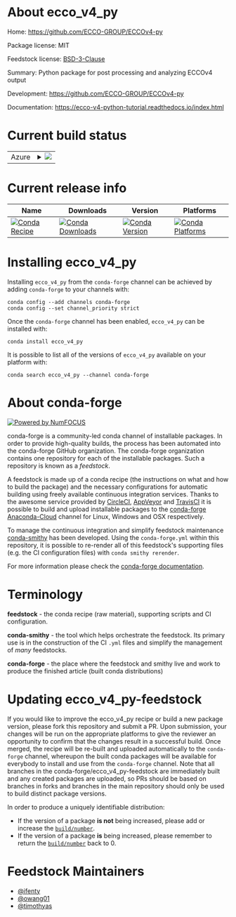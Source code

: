 About ecco_v4_py
================

Home: https://github.com/ECCO-GROUP/ECCOv4-py

Package license: MIT

Feedstock license: [BSD-3-Clause](https://github.com/conda-forge/ecco_v4_py-feedstock/blob/master/LICENSE.txt)

Summary: Python package for post processing and analyzing ECCOv4 output

Development: https://github.com/ECCO-GROUP/ECCOv4-py

Documentation: https://ecco-v4-python-tutorial.readthedocs.io/index.html

Current build status
====================


<table>
    
  <tr>
    <td>Azure</td>
    <td>
      <details>
        <summary>
          <a href="https://dev.azure.com/conda-forge/feedstock-builds/_build/latest?definitionId=9422&branchName=master">
            <img src="https://dev.azure.com/conda-forge/feedstock-builds/_apis/build/status/ecco_v4_py-feedstock?branchName=master">
          </a>
        </summary>
        <table>
          <thead><tr><th>Variant</th><th>Status</th></tr></thead>
          <tbody><tr>
              <td>linux_64_python3.7.____cpython</td>
              <td>
                <a href="https://dev.azure.com/conda-forge/feedstock-builds/_build/latest?definitionId=9422&branchName=master">
                  <img src="https://dev.azure.com/conda-forge/feedstock-builds/_apis/build/status/ecco_v4_py-feedstock?branchName=master&jobName=linux&configuration=linux_64_python3.7.____cpython" alt="variant">
                </a>
              </td>
            </tr><tr>
              <td>linux_64_python3.8.____cpython</td>
              <td>
                <a href="https://dev.azure.com/conda-forge/feedstock-builds/_build/latest?definitionId=9422&branchName=master">
                  <img src="https://dev.azure.com/conda-forge/feedstock-builds/_apis/build/status/ecco_v4_py-feedstock?branchName=master&jobName=linux&configuration=linux_64_python3.8.____cpython" alt="variant">
                </a>
              </td>
            </tr><tr>
              <td>linux_64_python3.9.____cpython</td>
              <td>
                <a href="https://dev.azure.com/conda-forge/feedstock-builds/_build/latest?definitionId=9422&branchName=master">
                  <img src="https://dev.azure.com/conda-forge/feedstock-builds/_apis/build/status/ecco_v4_py-feedstock?branchName=master&jobName=linux&configuration=linux_64_python3.9.____cpython" alt="variant">
                </a>
              </td>
            </tr><tr>
              <td>osx_64_python3.7.____cpython</td>
              <td>
                <a href="https://dev.azure.com/conda-forge/feedstock-builds/_build/latest?definitionId=9422&branchName=master">
                  <img src="https://dev.azure.com/conda-forge/feedstock-builds/_apis/build/status/ecco_v4_py-feedstock?branchName=master&jobName=osx&configuration=osx_64_python3.7.____cpython" alt="variant">
                </a>
              </td>
            </tr><tr>
              <td>osx_64_python3.8.____cpython</td>
              <td>
                <a href="https://dev.azure.com/conda-forge/feedstock-builds/_build/latest?definitionId=9422&branchName=master">
                  <img src="https://dev.azure.com/conda-forge/feedstock-builds/_apis/build/status/ecco_v4_py-feedstock?branchName=master&jobName=osx&configuration=osx_64_python3.8.____cpython" alt="variant">
                </a>
              </td>
            </tr><tr>
              <td>osx_64_python3.9.____cpython</td>
              <td>
                <a href="https://dev.azure.com/conda-forge/feedstock-builds/_build/latest?definitionId=9422&branchName=master">
                  <img src="https://dev.azure.com/conda-forge/feedstock-builds/_apis/build/status/ecco_v4_py-feedstock?branchName=master&jobName=osx&configuration=osx_64_python3.9.____cpython" alt="variant">
                </a>
              </td>
            </tr><tr>
              <td>win_64_python3.7.____cpython</td>
              <td>
                <a href="https://dev.azure.com/conda-forge/feedstock-builds/_build/latest?definitionId=9422&branchName=master">
                  <img src="https://dev.azure.com/conda-forge/feedstock-builds/_apis/build/status/ecco_v4_py-feedstock?branchName=master&jobName=win&configuration=win_64_python3.7.____cpython" alt="variant">
                </a>
              </td>
            </tr><tr>
              <td>win_64_python3.8.____cpython</td>
              <td>
                <a href="https://dev.azure.com/conda-forge/feedstock-builds/_build/latest?definitionId=9422&branchName=master">
                  <img src="https://dev.azure.com/conda-forge/feedstock-builds/_apis/build/status/ecco_v4_py-feedstock?branchName=master&jobName=win&configuration=win_64_python3.8.____cpython" alt="variant">
                </a>
              </td>
            </tr><tr>
              <td>win_64_python3.9.____cpython</td>
              <td>
                <a href="https://dev.azure.com/conda-forge/feedstock-builds/_build/latest?definitionId=9422&branchName=master">
                  <img src="https://dev.azure.com/conda-forge/feedstock-builds/_apis/build/status/ecco_v4_py-feedstock?branchName=master&jobName=win&configuration=win_64_python3.9.____cpython" alt="variant">
                </a>
              </td>
            </tr>
          </tbody>
        </table>
      </details>
    </td>
  </tr>
</table>

Current release info
====================

| Name | Downloads | Version | Platforms |
| --- | --- | --- | --- |
| [![Conda Recipe](https://img.shields.io/badge/recipe-ecco_v4_py-green.svg)](https://anaconda.org/conda-forge/ecco_v4_py) | [![Conda Downloads](https://img.shields.io/conda/dn/conda-forge/ecco_v4_py.svg)](https://anaconda.org/conda-forge/ecco_v4_py) | [![Conda Version](https://img.shields.io/conda/vn/conda-forge/ecco_v4_py.svg)](https://anaconda.org/conda-forge/ecco_v4_py) | [![Conda Platforms](https://img.shields.io/conda/pn/conda-forge/ecco_v4_py.svg)](https://anaconda.org/conda-forge/ecco_v4_py) |

Installing ecco_v4_py
=====================

Installing `ecco_v4_py` from the `conda-forge` channel can be achieved by adding `conda-forge` to your channels with:

```
conda config --add channels conda-forge
conda config --set channel_priority strict
```

Once the `conda-forge` channel has been enabled, `ecco_v4_py` can be installed with:

```
conda install ecco_v4_py
```

It is possible to list all of the versions of `ecco_v4_py` available on your platform with:

```
conda search ecco_v4_py --channel conda-forge
```


About conda-forge
=================

[![Powered by
NumFOCUS](https://img.shields.io/badge/powered%20by-NumFOCUS-orange.svg?style=flat&colorA=E1523D&colorB=007D8A)](https://numfocus.org)

conda-forge is a community-led conda channel of installable packages.
In order to provide high-quality builds, the process has been automated into the
conda-forge GitHub organization. The conda-forge organization contains one repository
for each of the installable packages. Such a repository is known as a *feedstock*.

A feedstock is made up of a conda recipe (the instructions on what and how to build
the package) and the necessary configurations for automatic building using freely
available continuous integration services. Thanks to the awesome service provided by
[CircleCI](https://circleci.com/), [AppVeyor](https://www.appveyor.com/)
and [TravisCI](https://travis-ci.com/) it is possible to build and upload installable
packages to the [conda-forge](https://anaconda.org/conda-forge)
[Anaconda-Cloud](https://anaconda.org/) channel for Linux, Windows and OSX respectively.

To manage the continuous integration and simplify feedstock maintenance
[conda-smithy](https://github.com/conda-forge/conda-smithy) has been developed.
Using the ``conda-forge.yml`` within this repository, it is possible to re-render all of
this feedstock's supporting files (e.g. the CI configuration files) with ``conda smithy rerender``.

For more information please check the [conda-forge documentation](https://conda-forge.org/docs/).

Terminology
===========

**feedstock** - the conda recipe (raw material), supporting scripts and CI configuration.

**conda-smithy** - the tool which helps orchestrate the feedstock.
                   Its primary use is in the construction of the CI ``.yml`` files
                   and simplify the management of *many* feedstocks.

**conda-forge** - the place where the feedstock and smithy live and work to
                  produce the finished article (built conda distributions)


Updating ecco_v4_py-feedstock
=============================

If you would like to improve the ecco_v4_py recipe or build a new
package version, please fork this repository and submit a PR. Upon submission,
your changes will be run on the appropriate platforms to give the reviewer an
opportunity to confirm that the changes result in a successful build. Once
merged, the recipe will be re-built and uploaded automatically to the
`conda-forge` channel, whereupon the built conda packages will be available for
everybody to install and use from the `conda-forge` channel.
Note that all branches in the conda-forge/ecco_v4_py-feedstock are
immediately built and any created packages are uploaded, so PRs should be based
on branches in forks and branches in the main repository should only be used to
build distinct package versions.

In order to produce a uniquely identifiable distribution:
 * If the version of a package **is not** being increased, please add or increase
   the [``build/number``](https://docs.conda.io/projects/conda-build/en/latest/resources/define-metadata.html#build-number-and-string).
 * If the version of a package **is** being increased, please remember to return
   the [``build/number``](https://docs.conda.io/projects/conda-build/en/latest/resources/define-metadata.html#build-number-and-string)
   back to 0.

Feedstock Maintainers
=====================

* [@ifenty](https://github.com/ifenty/)
* [@owang01](https://github.com/owang01/)
* [@timothyas](https://github.com/timothyas/)

